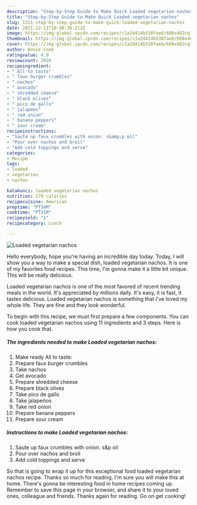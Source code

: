```yaml
---
description: "Step-by-Step Guide to Make Quick Loaded vegetarian nachos"
title: "Step-by-Step Guide to Make Quick Loaded vegetarian nachos"
slug: 1311-step-by-step-guide-to-make-quick-loaded-vegetarian-nachos
date: 2021-12-11T10:48:36.212Z
image: https://img-global.cpcdn.com/recipes/c1a2d414b538fae6/680x482cq70/loaded-vegetarian-nachos-recipe-main-photo.jpg
thumbnail: https://img-global.cpcdn.com/recipes/c1a2d414b538fae6/680x482cq70/loaded-vegetarian-nachos-recipe-main-photo.jpg
cover: https://img-global.cpcdn.com/recipes/c1a2d414b538fae6/680x482cq70/loaded-vegetarian-nachos-recipe-main-photo.jpg
author: Annie Cook
ratingvalue: 4.9
reviewcount: 2026
recipeingredient:
- " All to taste"
- " faux burger crumbles"
- " nachos"
- " avocado"
- " shredded cheese"
- " black olives"
- " pico de gallo"
- " jalapeos"
- " red onion"
- " banana peppers"
- " sour cream"
recipeinstructions:
- "Saute up faux crumbles with onion. s&amp;p oil"
- "Pour over nachos and broil"
- "Add cold toppings and serve"
categories:
- Recipe
tags:
- loaded
- vegetarian
- nachos

katakunci: loaded vegetarian nachos 
nutrition: 279 calories
recipecuisine: American
preptime: "PT34M"
cooktime: "PT31M"
recipeyield: "1"
recipecategory: Lunch

---
```



![Loaded vegetarian nachos](https://img-global.cpcdn.com/recipes/c1a2d414b538fae6/680x482cq70/loaded-vegetarian-nachos-recipe-main-photo.jpg)

Hello everybody, hope you're having an incredible day today. Today, I will show you a way to make a special dish, loaded vegetarian nachos. It is one of my favorites food recipes. This time, I'm gonna make it a little bit unique. This will be really delicious.



Loaded vegetarian nachos is one of the most favored of recent trending meals in the world. It's appreciated by millions daily. It's easy, it is fast, it tastes delicious. Loaded vegetarian nachos is something that I've loved my whole life. They are fine and they look wonderful.


To begin with this recipe, we must first prepare a few components. You can cook loaded vegetarian nachos using 11 ingredients and 3 steps. Here is how you cook that.

<!--inarticleads1-->

##### The ingredients needed to make Loaded vegetarian nachos:

1. Make ready  All to taste:
1. Prepare  faux burger crumbles
1. Take  nachos
1. Get  avocado
1. Prepare  shredded cheese
1. Prepare  black olives
1. Take  pico de gallo
1. Take  jalapeños
1. Take  red onion
1. Prepare  banana peppers
1. Prepare  sour cream




<!--inarticleads2-->

##### Instructions to make Loaded vegetarian nachos:

1. Saute up faux crumbles with onion. s&amp;p oil
1. Pour over nachos and broil
1. Add cold toppings and serve




So that is going to wrap it up for this exceptional food loaded vegetarian nachos recipe. Thanks so much for reading. I'm sure you will make this at home. There's gonna be interesting food in home recipes coming up. Remember to save this page in your browser, and share it to your loved ones, colleague and friends. Thanks again for reading. Go on get cooking!
